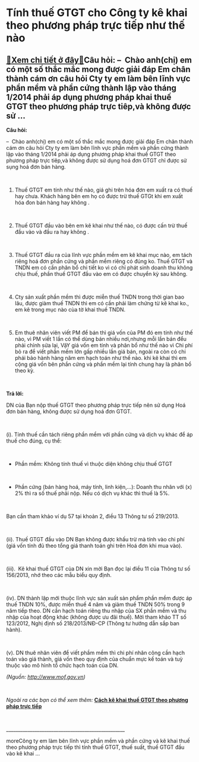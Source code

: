 Tính thuế GTGT cho Công ty kê khai theo phương pháp trực tiếp như thế nào
=========================================================================

[:gift:Xem chi tiết ở đây:gift:](https://hddtvn.com/tinh-thue-gtgt-cho-cong-ty-ke-khai-theo-phuong-phap-truc-tiep-nhu-the-nao/)Câu hỏi: –  Chào anh(chị) em có một số thắc mắc mong được giải đáp Em chân thành cám ơn câu hỏi Cty ty em làm bên lĩnh vực phần mềm và phần cứng thành lập vào tháng 1/2014 phải áp dụng phương pháp khai thuế GTGT theo phương pháp trực tiêp,và không được sử …
-----------------------------------------------------------------------------------------------------------------------------------------------------------------------------------------------------------------------------------------------------------------


**Câu hỏi:**


–  Chào anh(chị) em có một số thắc mắc mong được giải đáp Em chân thành cám ơn câu hỏi Cty ty em làm bên lĩnh vực phần mềm và phần cứng thành lập vào tháng 1/2014 phải áp dụng phương pháp khai thuế GTGT theo phương pháp trực tiêp,và không được sử dụng hoá đơn GTGT chỉ được sử sụng hoá đơn bán hàng.  

   

1. Thuế GTGT em tính như thế nào, giá ghi trên hóa đơn em xuất ra có thuế hay chưa. Khách hàng bên em họ có được trừ thuế GTGt khi em xuất hóa đon bán hàng hay không .  

   

2. Thuế GTGT đầu vào bên em kê khai như thế nào, có được cấn trừ thuế đầu vào và đầu ra hay không .  

   

3. Thuế GTGT đầu ra của lĩnh vực phần mềm em kê khai mục nào, em tách riêng hoá đơn phần cứng và phần mềm riêng có đúng ko. Thuế GTGT và TNDN em có cần phân bổ chi tiết ko vì có chỉ phát sinh doanh thu không chịu thuế, phần thuế GTGT đầu vào em có được chuyển kỳ sau không.  

   

4. Cty sản xuất phần mềm thì được miễn thuế TNDN trong thời gian bao lâu, được giàm thuế TNDN thì em có cần phải làm chứng từ kê khai ko., em kê trong mục nào cùa tờ khai thuế TNDN.  

   

5. Em thuê nhân viên viết PM để bán thì giá vốn của PM đó em tính như thế nào, vì PM viết 1 lần có thể dùng bán nhiều nơi,nhưng mỗi lần bán đểu phải chỉnh sửa lại, VậY giá vốn em tính và phân bổ như thế nào vì Chi phí bỏ ra để viết phần mếm lớn gấp nhiều lần giá bán, ngoài ra còn có chi phái bảo hành hàng năm em hạch toán như thế nào. khi kê khai thì em cộng giá vốn bên phần cứng và phần mềm lại tính chung hay là phân bổ theo kỳ.  

   

**Trả lời:**


DN của Bạn nộp thuế GTGT theo phương pháp trực tiếp nên sử dụng Hoá đơn bán hàng, không được sử dụng hoá đơn GTGT.  

   

(i). Tính thuế cần tách riêng phần mềm với phần cứng và dịch vụ khác để áp thuế cho đúng, cụ thể:  

   

+ Phần mềm: Không tính thuế vì thuộc diện không chịu thuế GTGT  

   

+ Phần cứng (bán hàng hoá, máy tính, linh kiện,…): Doanh thu nhân với (x) 2% thì ra số thuế phải nộp. Nếu có dịch vụ khác thì thuế là 5%.  

   

Bạn cần tham khảo ví dụ 57 tại khoản 2, điều 13 Thông tư số 219/2013.  

   

(ii). Thuế GTGT đầu vào DN Bạn không được khấu trừ mà tính vào chi phí (giá vốn tính đủ theo tổng giá thanh toán ghi trên Hoá đơn khi mua vào).  

   

(iii).  Kê khai thuế GTGT của DN xin mời Bạn đọc lại điều 11 của Thông tư số 156/2013, nhớ theo các mẫu biểu quy định.  

   

(iv). DN thành lập mới thuộc lĩnh vực sản xuất sản phẩm phần mềm được áp thuế TNDN 10%, được miễn thuế 4 năm và giảm thuế TNDN 50% trong 9 năm tiếp theo. DN cần hạch toán riêng thu nhập của SX phần mềm và thu nhập của hoạt động khác (không được ưu đãi thuế). Mời tham khảo TT số 123/2012, Nghị định số 218/2013/NĐ-CP (Thông tư hướng dẫn sắp ban hành).  

   

(v). DN thuê nhân viên để viết phầm mềm thì chi phí nhân công cần hạch toán vào giá thành, giá vốn theo quy định của chuẩn mực kế toán và tuỳ thuộc vào mô hình tổ chức hạch toán của DN.



*(Nguồn: http://www.mof.gov.vn)*  

  

*Ngoài ra các bạn có thể xem thêm:* **[Cách kê khai thuế GTGT theo phương pháp trực tiếp](# "cách kê khai thuế gtgt theo phương pháp trực tiếp")**

  

\_\_\_\_\_\_\_\_\_\_\_\_\_\_\_\_\_\_\_\_\_\_\_\_\_\_\_\_\_\_\_\_\_\_\_\_\_\_\_\_\_\_\_\_\_\_\_\_\_\_

moreCông ty em làm bên lĩnh vực phần mềm và phần cứng và kê khai thuế theo phương pháp trực tiếp thì tính thuế GTGT, thuế suất, thuế GTGT đầu vào kê khai …

